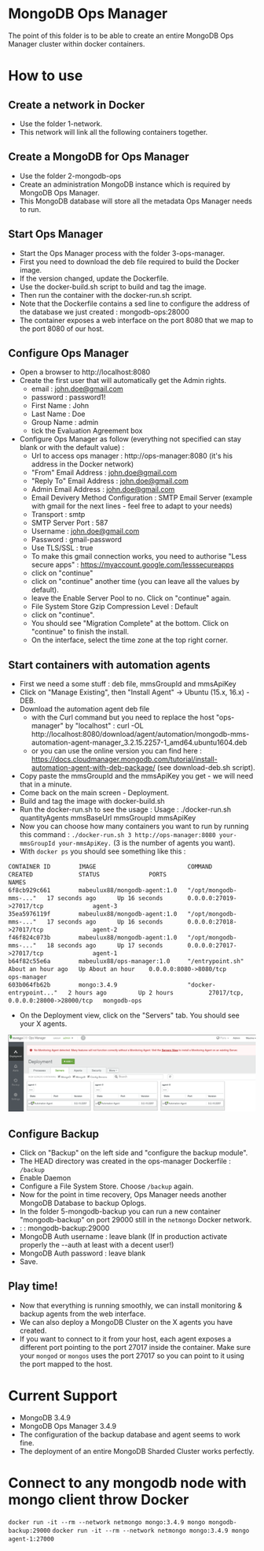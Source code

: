 # MongoDB Ops Manager
The point of this folder is to be able to create an entire MongoDB Ops Manager cluster within docker containers.

# How to use

## Create a network in Docker
 * Use the folder 1-network. 
 * This network will link all the following containers together.

## Create a MongoDB for Ops Manager
 * Use the folder 2-mongodb-ops
 * Create an administration MongoDB instance which is required by MongoDB Ops Manager.
 * This MongoDB database will store all the metadata Ops Manager needs to run.

## Start Ops Manager
 * Start the Ops Manager process with the folder 3-ops-manager.
 * First you need to download the deb file required to build the Docker image.
 * If the version changed, update the Dockerfile.
 * Use the docker-build.sh script to build and tag the image.
 * Then run the container with the docker-run.sh script.
 * Note that the Dockerfile contains a sed line to configure the address of the database we just created : mongodb-ops:28000
 * The container exposes a web interface on the port 8080 that we map to the port 8080 of our host.

## Configure Ops Manager
 * Open a browser to http://localhost:8080
 * Create the first user that will automatically get the Admin rights.
   - email : john.doe@gmail.com
   - password : password1!
   - First Name : John
   - Last Name : Doe
   - Group Name : admin
   - tick the Evaluation Agreement box
 * Configure Ops Manager as follow (everything not specified can stay blank or with the default value) : 
   - Url to access ops manager : http://ops-manager:8080 (it's his address in the Docker network)
   - "From" Email Address : john.doe@gmail.com
   - "Reply To" Email Address : john.doe@gmail.com
   - Admin Email Address : john.doe@gmail.com
   - Email Devivery Method Configuration : SMTP Email Server (example with gmail for the next lines - feel free to adapt to your needs)
   - Transport : smtp
   - SMTP Server Port : 587
   - Username : john.doe@gmail.com
   - Password : gmail-password
   - Use TLS/SSL : true
   - To make this gmail connection works, you need to authorise "Less secure apps" : https://myaccount.google.com/lesssecureapps
   - click on "continue"
   - click on "continue" another time (you can leave all the values by default).
   - leave the Enable Server Pool to no. Click on "continue" again.
   - File System Store Gzip Compression Level : Default
   - click on "continue".
   - You should see "Migration Complete" at the bottom. Click on "continue" to finish the install.
   - On the interface, select the time zone at the top right corner.

## Start containers with automation agents
 * First we need a some stuff : deb file, mmsGroupId and mmsApiKey
 * Click on "Manage Existing", then "Install Agent" -> Ubuntu (15.x, 16.x) - DEB.
 * Download the automation agent deb file
   - with the Curl command but you need to replace the host "ops-manager" by "localhost" : curl -OL http://localhost:8080/download/agent/automation/mongodb-mms-automation-agent-manager_3.2.15.2257-1_amd64.ubuntu1604.deb 
   - or you can use the online version you can find here : https://docs.cloudmanager.mongodb.com/tutorial/install-automation-agent-with-deb-package/ (see download-deb.sh script).
 * Copy paste the mmsGroupId and the mmsApiKey you get - we will need that in a minute.
 * Come back on the main screen - Deployment.
 * Build and tag the image with docker-build.sh
 * Run the docker-run.sh to see the usage : Usage : ./docker-run.sh quantityAgents mmsBaseUrl mmsGroupId mmsApiKey
 * Now you can choose how many containers you want to run by running this command : `./docker-run.sh 3 http://ops-manager:8080 your-mmsGroupId your-mmsApiKey.` (3 is the number of agents you want).
 * With `docker ps` you should see something like this :
```
CONTAINER ID        IMAGE                          COMMAND                  CREATED             STATUS              PORTS                                 NAMES
6f8cb929c661        mabeulux88/mongodb-agent:1.0   "/opt/mongodb-mms-..."   17 seconds ago      Up 16 seconds       0.0.0.0:27019->27017/tcp              agent-3
35ea5976119f        mabeulux88/mongodb-agent:1.0   "/opt/mongodb-mms-..."   17 seconds ago      Up 16 seconds       0.0.0.0:27018->27017/tcp              agent-2
f46f824c073b        mabeulux88/mongodb-agent:1.0   "/opt/mongodb-mms-..."   18 seconds ago      Up 17 seconds       0.0.0.0:27017->27017/tcp              agent-1
b64f82c55e6a        mabeulux88/ops-manager:1.0     "/entrypoint.sh"         About an hour ago   Up About an hour    0.0.0.0:8080->8080/tcp                ops-manager
603b064fb62b        mongo:3.4.9                    "docker-entrypoint..."   2 hours ago         Up 2 hours          27017/tcp, 0.0.0.0:28000->28000/tcp   mongodb-ops
```
 * On the Deployment view, click on the "Servers" tab. You should see your X agents.

![Deployment - Servers](/mongodb/screenshots/deployment-servers.png?raw=true "Deployment - Servers")

## Configure Backup
 * Click on "Backup" on the left side and "configure the backup module".
 * The HEAD directory was created in the ops-manager Dockerfile : `/backup`
 * Enable Daemon
 * Configure a File System Store. Choose `/backup` again.
 * Now for the point in time recovery, Ops Manager needs another MongoDB Database to backup Oplogs.
 * In the folder 5-mongodb-backup you can run a new container "mongodb-backup" on port 29000 still in the `netmongo` Docker network.
 * <hostname>:<port> : mongodb-backup:29000
 * MongoDB Auth username : leave blank (If in production activate properly the --auth at least with a decent user!)
 * MongoDB Auth password : leave blank
 * Save.

## Play time!
 * Now that everything is running smoothly, we can install monitoring & backup agents from the web interface.
 * We can also deploy a MongoDB Cluster on the X agents you have created.
 * If you want to connect to it from your host, each agent exposes a different port pointing to the port 27017 inside the container. Make sure your `mongod` or `mongos` uses the port 27017 so you can point to it using the port mapped to the host.

# Current Support
* MongoDB 3.4.9
* MongoDB Ops Manager 3.4.9
* The configuration of the backup database and agent seems to work fine.
* The deployment of an entire MongoDB Sharded Cluster works perfectly.

# Connect to any mongodb node with mongo client throw Docker
`docker run -it --rm --network netmongo mongo:3.4.9 mongo mongodb-backup:29000`
`docker run -it --rm --network netmongo mongo:3.4.9 mongo agent-1:27000`
